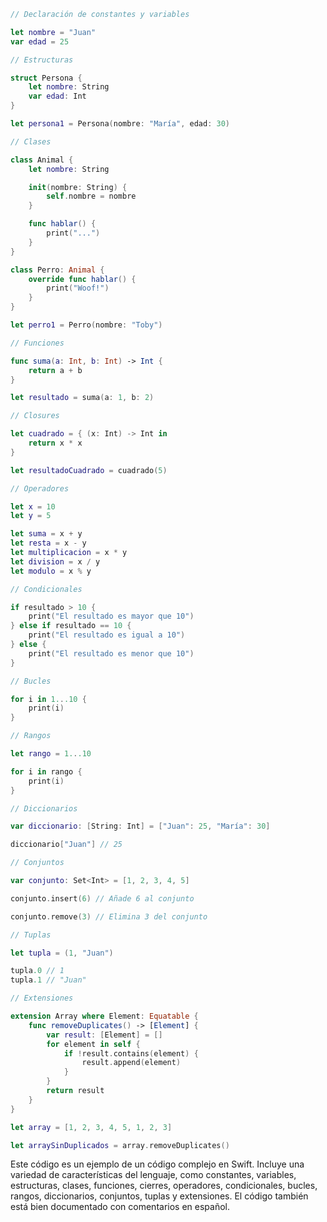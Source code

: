 ```swift
// Declaración de constantes y variables

let nombre = "Juan"
var edad = 25

// Estructuras

struct Persona {
    let nombre: String
    var edad: Int
}

let persona1 = Persona(nombre: "María", edad: 30)

// Clases

class Animal {
    let nombre: String

    init(nombre: String) {
        self.nombre = nombre
    }

    func hablar() {
        print("...")
    }
}

class Perro: Animal {
    override func hablar() {
        print("Woof!")
    }
}

let perro1 = Perro(nombre: "Toby")

// Funciones

func suma(a: Int, b: Int) -> Int {
    return a + b
}

let resultado = suma(a: 1, b: 2)

// Closures

let cuadrado = { (x: Int) -> Int in
    return x * x
}

let resultadoCuadrado = cuadrado(5)

// Operadores

let x = 10
let y = 5

let suma = x + y
let resta = x - y
let multiplicacion = x * y
let division = x / y
let modulo = x % y

// Condicionales

if resultado > 10 {
    print("El resultado es mayor que 10")
} else if resultado == 10 {
    print("El resultado es igual a 10")
} else {
    print("El resultado es menor que 10")
}

// Bucles

for i in 1...10 {
    print(i)
}

// Rangos

let rango = 1...10

for i in rango {
    print(i)
}

// Diccionarios

var diccionario: [String: Int] = ["Juan": 25, "María": 30]

diccionario["Juan"] // 25

// Conjuntos

var conjunto: Set<Int> = [1, 2, 3, 4, 5]

conjunto.insert(6) // Añade 6 al conjunto

conjunto.remove(3) // Elimina 3 del conjunto

// Tuplas

let tupla = (1, "Juan")

tupla.0 // 1
tupla.1 // "Juan"

// Extensiones

extension Array where Element: Equatable {
    func removeDuplicates() -> [Element] {
        var result: [Element] = []
        for element in self {
            if !result.contains(element) {
                result.append(element)
            }
        }
        return result
    }
}

let array = [1, 2, 3, 4, 5, 1, 2, 3]

let arraySinDuplicados = array.removeDuplicates()

```

Este código es un ejemplo de un código complejo en Swift. Incluye una variedad de características del lenguaje, como constantes, variables, estructuras, clases, funciones, cierres, operadores, condicionales, bucles, rangos, diccionarios, conjuntos, tuplas y extensiones. El código también está bien documentado con comentarios en español.